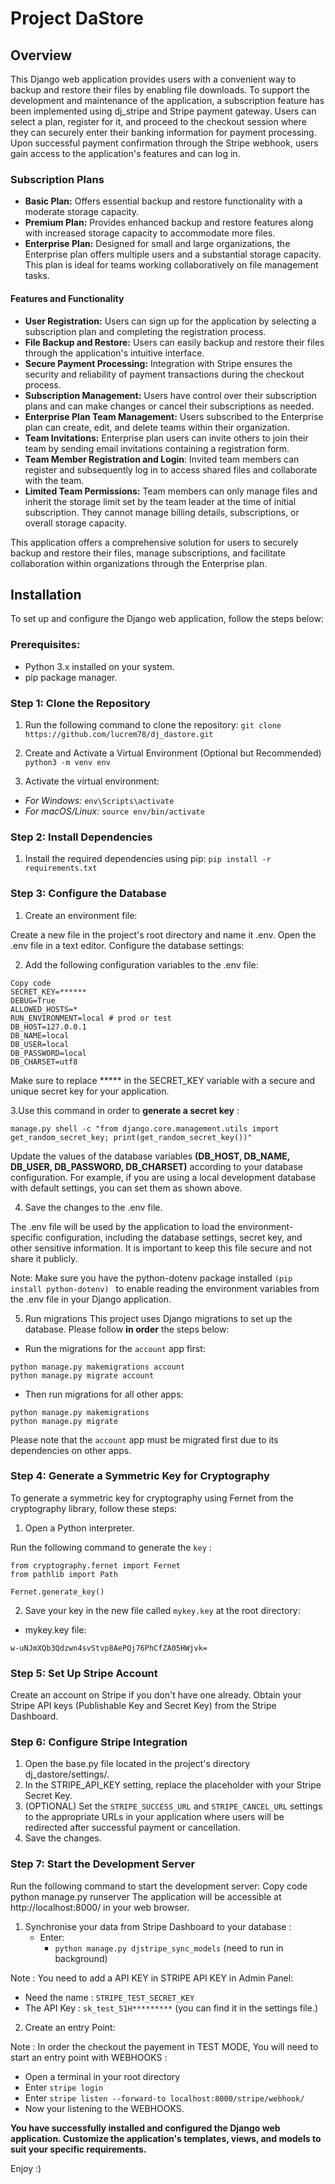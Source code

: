 
# Project DaStore

## Overview
This Django web application provides users with a convenient way to backup and restore their files by enabling file downloads. To support the development and maintenance of the application, a subscription feature has been implemented using dj_stripe and Stripe payment gateway. Users can select a plan, register for it, and proceed to the checkout session where they can securely enter their banking information for payment processing. Upon successful payment confirmation through the Stripe webhook, users gain access to the application's features and can log in.

### Subscription Plans
- **Basic Plan:** Offers essential backup and restore functionality with a moderate storage capacity.
 - **Premium Plan:** Provides enhanced backup and restore features along with increased storage capacity to accommodate more files.
- **Enterprise Plan:** Designed for small and large organizations, the Enterprise plan offers multiple users and a substantial storage capacity. This plan is ideal for teams working collaboratively on file management tasks.
#### Features and Functionality
- **User Registration:** Users can sign up for the application by selecting a subscription plan and completing the registration process.
- **File Backup and Restore:** Users can easily backup and restore their files through the application's intuitive interface.
- **Secure Payment Processing:** Integration with Stripe ensures the security and reliability of payment transactions during the checkout process.
- **Subscription Management:** Users have control over their subscription plans and can make changes or cancel their subscriptions as needed.
- **Enterprise Plan Team Management:** Users subscribed to the Enterprise plan can create, edit, and delete teams within their organization.
- **Team Invitations:** Enterprise plan users can invite others to join their team by sending email invitations containing a registration form.
- **Team Member Registration and Login**: Invited team members can register and subsequently log in to access shared files and collaborate with the team.
- **Limited Team Permissions:** Team members can only manage files and inherit the storage limit set by the team leader at the time of initial subscription. They cannot manage billing details, subscriptions, or overall storage capacity.

This application offers a comprehensive solution for users to securely backup and restore their files, manage subscriptions, and facilitate collaboration within organizations through the Enterprise plan.

## Installation

To set up and configure the Django web application, follow the steps below:

### Prerequisites:
- Python 3.x installed on your system.
- pip package manager.

### Step 1: Clone the Repository

1. Run the following command to clone the repository:
``` git clone https://github.com/lucrem78/dj_dastore.git ```

2. Create and Activate a Virtual Environment (Optional but Recommended)
``` python3 -m venv env ```

3. Activate the virtual environment:
- *For Windows:*
``` env\Scripts\activate ```
- *For macOS/Linux:*
``` source env/bin/activate ```

### Step 2: Install Dependencies
1. Install the required dependencies using pip:
```pip install -r requirements.txt```

### Step 3: Configure the Database
1. Create an environment file:

Create a new file in the project's root directory and name it .env.
Open the .env file in a text editor.
Configure the database settings:

2. Add the following configuration variables to the .env file:
~~~~
Copy code
SECRET_KEY=******
DEBUG=True
ALLOWED_HOSTS=*
RUN_ENVIRONMENT=local # prod or test
DB_HOST=127.0.0.1
DB_NAME=local
DB_USER=local
DB_PASSWORD=local
DB_CHARSET=utf8
~~~~

Make sure to replace ***** in the SECRET_KEY variable with a secure and unique secret key for your application. 

3.Use this command in order to **generate a secret key** :
~~~~
manage.py shell -c "from django.core.management.utils import get_random_secret_key; print(get_random_secret_key())"
~~~~

Update the values of the database variables **(DB_HOST, DB_NAME, DB_USER, DB_PASSWORD, DB_CHARSET)** according to your database configuration. For example, if you are using a local development database with default settings, you can set them as shown above.

4. Save the changes to the .env file.

The .env file will be used by the application to load the environment-specific configuration, including the database settings, secret key, and other sensitive information. It is important to keep this file secure and not share it publicly.

Note: Make sure you have the python-dotenv package installed `(pip install python-dotenv) ` to enable reading the environment variables from the .env file in your Django application.

5. Run migrations
This project uses Django migrations to set up the database. Please follow **in order** the steps below:

- Run the migrations for the `account` app first:
~~~~
python manage.py makemigrations account
python manage.py migrate account
~~~~
- Then run migrations for all other apps:
~~~~
python manage.py makemigrations
python manage.py migrate
~~~~

Please note that the `account` app must be migrated first due to its dependencies on other apps.


### Step 4: Generate a Symmetric Key for Cryptography
To generate a symmetric key for cryptography using Fernet from the cryptography library, follow these steps:

1. Open a Python interpreter.

Run the following command to generate the `key` :
~~~~
from cryptography.fernet import Fernet
from pathlib import Path

Fernet.generate_key()
~~~~

2. Save your key in the new file called `mykey.key` at the root directory:
- mykey.key file:

 `w-uNJmXQb3Qdzwn4svStvp8AePQj76PhCfZA05HWjvk=`

### Step 5: Set Up Stripe Account

Create an account on Stripe if you don't have one already.
Obtain your Stripe API keys (Publishable Key and Secret Key) from the Stripe Dashboard.

### Step 6: Configure Stripe Integration

1. Open the base.py file located in the project's directory dj_dastore/settings/.
2. In the STRIPE_API_KEY setting, replace the placeholder with your Stripe Secret Key.
3. (OPTIONAL) Set the `STRIPE_SUCCESS_URL` and `STRIPE_CANCEL_URL` settings to the appropriate URLs in your application where users will be redirected after successful payment or cancellation.
4. Save the changes.


### Step 7: Start the Development Server

Run the following command to start the development server:
Copy code
python manage.py runserver
The application will be accessible at http://localhost:8000/ in your web browser.

1. Synchronise your data from Stripe Dashboard to your database :
   - Enter:
     - `python manage.py djstripe_sync_models` (need to run in background)
     
Note : You need to add a API KEY in STRIPE API KEY in Admin Panel:
- Need the name : `STRIPE_TEST_SECRET_KEY`
- The API Key : `sk_test_51H*********` (you can find it in the settings file.)

2. Create an entry Point:

Note : In order the checkout the payement in TEST MODE, You will need to start an entry point with WEBHOOKS :
- Open a terminal in your root directory
- Enter `stripe login`
- Enter `stripe listen --forward-to localhost:8000/stripe/webhook/`
- Now your listening to the WEBHOOKS.

**You have successfully installed and configured the Django web application. Customize the application's templates, views, and models to suit your specific requirements.**

Enjoy :)

